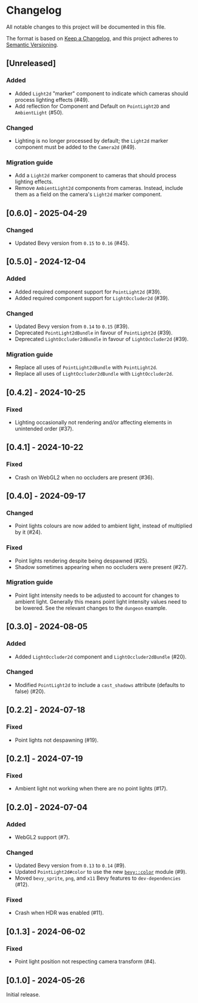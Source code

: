 # Changelog

All notable changes to this project will be documented in this file.

The format is based on [Keep a Changelog](https://keepachangelog.com/en/1.1.0/),
and this project adheres to [Semantic Versioning](https://semver.org/spec/v2.0.0.html).

## [Unreleased]

### Added

- Added `Light2d` "marker" component to indicate which cameras should process
  lighting effects (#49).
- Add reflection for Component and Default on `PointLight2D` and `AmbientLight` (#50).

### Changed

- Lighting is no longer processed by default; the `Light2d` marker component
  must be added to the `Camera2d` (#49).

### Migration guide

- Add a `Light2d` marker component to cameras that should process lighting
  effects.
- Remove `AmbientLight2d` components from cameras. Instead, include them as a
  field on the camera's `Light2d` marker component.

## [0.6.0] - 2025-04-29

### Changed

- Updated Bevy version from `0.15` to `0.16` (#45).

## [0.5.0] - 2024-12-04

### Added

- Added required component support for `PointLight2d` (#39).
- Added required component support for `LightOccluder2d` (#39).

### Changed

- Updated Bevy version from `0.14` to `0.15` (#39).
- Deprecated `PointLight2dBundle` in favour of `PointLight2d` (#39).
- Deprecated `LightOccluder2dBundle` in favour of `LightOccluder2d` (#39).

### Migration guide

- Replace all uses of `PointLight2dBundle` with `PointLight2d`.
- Replace all uses of `LightOccluder2dBundle` with `LightOccluder2d`.

## [0.4.2] - 2024-10-25

### Fixed

- Lighting occasionally not rendering and/or affecting elements in unintended order (#37).

## [0.4.1] - 2024-10-22

### Fixed

- Crash on WebGL2 when no occluders are present (#36).

## [0.4.0] - 2024-09-17

### Changed

- Point lights colours are now added to ambient light, instead of multiplied by it (#24).

### Fixed

- Point lights rendering despite being despawned (#25).
- Shadow sometimes appearing when no occluders were present (#27).

### Migration guide

- Point light intensity needs to be adjusted to account for changes to ambient light. Generally this means point light intensity values need to be lowered. See the relevant changes to the `dungeon` example.

## [0.3.0] - 2024-08-05

### Added

- Added `LightOccluder2d` component and `LightOccluder2dBundle` (#20).

### Changed

- Modified `PointLight2d` to include a `cast_shadows` attribute (defaults to false) (#20).

## [0.2.2] - 2024-07-18

### Fixed

- Point lights not despawning (#19).

## [0.2.1] - 2024-07-19

### Fixed

- Ambient light not working when there are no point lights (#17).

## [0.2.0] - 2024-07-04

### Added

- WebGL2 support (#7).

### Changed

- Updated Bevy version from `0.13` to `0.14` (#9).
- Updated `PointLight2d#color` to use the new [`bevy::color`](https://bevyengine.org/learn/migration-guides/0-13-to-0-14/#overhaul-color) module (#9).
- Moved `bevy_sprite`, `png`, and `x11` Bevy features to `dev-dependencies` (#12).

### Fixed

- Crash when HDR was enabled (#11).

## [0.1.3] - 2024-06-02

### Fixed

- Point light position not respecting camera transform (#4).

## [0.1.0] - 2024-05-26

Initial release.
